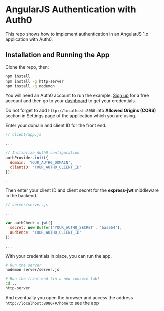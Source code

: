 # AngularJS Authentication with Auth0

This repo shows how to implement authentication in an AngularJS 1.x application with Auth0.

## Installation and Running the App

Clone the repo, then:
```bash
npm install
npm install -g http-server
npm install -g nodemon
```

You will need an Auth0 account to run the example. [Sign up](https://auth0.com/signup) for a free account and then go to your [dashboard](https://manage.auth0.com) to get your credentials.

Do not forget to add `http://localhost:8080` into **Allowed Origins (CORS)** section in Settings page of the application which you are using.

Enter your domain and client ID for the front end.

```js
// client/app.js

...

// Initialize Auth0 configuration
authProvider.init({
  domain: 'YOUR_AUTH0_DOMAIN',
  clientID: 'YOUR_AUTH0_CLIENT_ID'
});

...
```

Then enter your client ID and client secret for the **express-jwt** middleware in the backend.

```js
// server/server.js

...

var authCheck = jwt({
  secret: new Buffer('YOUR_AUTH0_SECRET', 'base64'),
  audience: 'YOUR_AUTH0_CLIENT_ID'
});

...
```

With your credentials in place, you can run the app.

```bash
# Run the server
nodemon server/server.js

# Run the front-end (in a new console tab)
cd ..
http-server
```

And eventually you open the browser and access the address `http://localhost:8080/#/home` to see the app